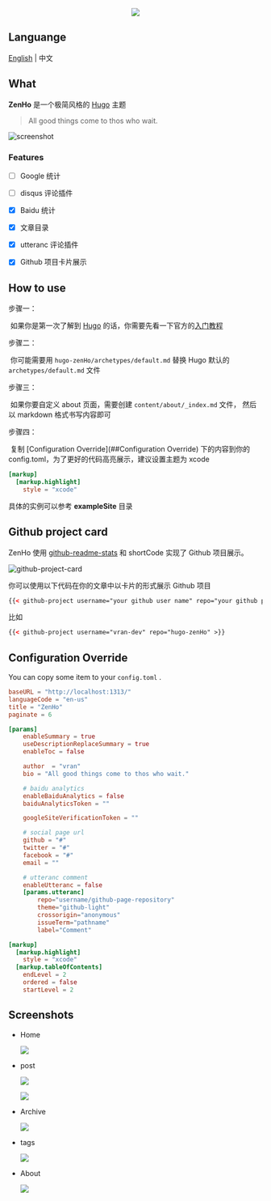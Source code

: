 

<p align="center">
    <img src="release/img/logo.jpg">
</p>

## Languange

[English](README.md) | 中文



## What

**ZenHo** 是一个极简风格的  [Hugo](https://gohugo.io/) 主题

> All good things come to thos who wait.



![screenshot](images/screenshot.png)

### Features

- [ ] Google 统计
- [ ] disqus 评论插件
- [x] Baidu 统计
- [x] 文章目录
- [x] utteranc 评论插件
- [x] Github 项目卡片展示


## How to use

步骤一：

​	如果你是第一次了解到 [Hugo](https://gohugo.io/) 的话，你需要先看一下官方的[入门教程](https://gohugo.io/getting-started/quick-start/)

步骤二：

​	你可能需要用 `hugo-zenHo/archetypes/default.md` 替换 Hugo 默认的 `archetypes/default.md` 文件

步骤三：

​	如果你要自定义 about 页面，需要创建  `content/about/_index.md` 文件， 然后以 markdown 格式书写内容即可 

步骤四：

​	复制 [Configuration Override](##Configuration Override) 下的内容到你的 config.toml，为了更好的代码高亮展示，建议设置主题为 xcode

```toml	
[markup]
  [markup.highlight]
    style = "xcode"
```

具体的实例可以参考 **exampleSite** 目录

## Github project card

ZenHo 使用 [github-readme-stats](https://github.com/anuraghazra/github-readme-stats) 和 shortCode 实现了 Github 项目展示。

![github-project-card](img/github-project.png)

你可以使用以下代码在你的文章中以卡片的形式展示 Github 项目

```html
{{< github-project username="your github user name" repo="your github project name" >}}
```

比如

```html
{{< github-project username="vran-dev" repo="hugo-zenHo" >}}
```


## Configuration Override

You can copy some item to your `config.toml` .

```toml
baseURL = "http://localhost:1313/"
languageCode = "en-us"
title = "ZenHo"
paginate = 6

[params]
    enableSummary = true
    useDescriptionReplaceSummary = true
    enableToc = false

    author  = "vran"
    bio = "All good things come to thos who wait."

    # baidu analytics
    enableBaiduAnalytics = false
    baiduAnalyticsToken = ""

    googleSiteVerificationToken = ""

    # social page url
    github = "#"
    twitter = "#"
    facebook = "#"
    email = ""

    # utteranc comment
    enableUtteranc = false
    [params.utteranc]
        repo="username/github-page-repository"
        theme="github-light"
        crossorigin="anonymous"
        issueTerm="pathname"
        label="Comment"

[markup]
  [markup.highlight]
    style = "xcode"
  [markup.tableOfContents]
    endLevel = 2
    ordered = false
    startLevel = 2
```



## Screenshots

- Home

  ![](release/img/home.png)



- post

  ![](release/img/post.png)

  

  ![](release/img/content-2.jpg)





- Archive

  ![](release/img/archive.jpg)

- tags

  ![](release/img/tags.jpg)



- About

  ![](release/img/about.png)

